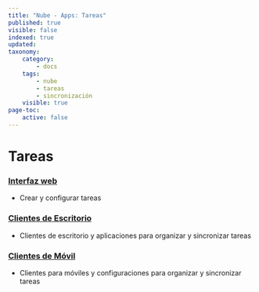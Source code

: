 ```yaml
---
title: "Nube - Apps: Tareas"
published: true
visible: false
indexed: true
updated:
taxonomy:
    category:
        - docs
    tags:
        - nube
        - tareas
        - sincronización
    visible: true
page-toc:
    active: false
---
```


# Tareas

### [Interfaz web](web)
- Crear y configurar tareas

### [Clientes de Escritorio](desktop)
- Clientes de escritorio y aplicaciones para organizar y sincronizar tareas

### [Clientes de Móvil](mobile)
- Clientes para móviles y configuraciones para organizar y sincronizar tareas
